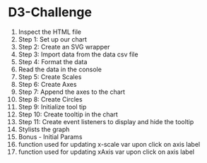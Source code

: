 # D3-Challenge

1. Inspect the HTML file 
2. Step 1: Set up our chart
3. Step 2: Create an SVG wrapper
4. Step 3: Import data from the data csv file
5. Step 4: Format the data
6. Read the data in the console
7. Step 5: Create Scales
8. Step 6: Create Axes
9. Step 7: Append the axes to the chart
10. Step 8: Create Circles
11. Step 9: Initialize tool tip
12. Step 10: Create tooltip in the chart
13. Step 11: Create event listeners to display and hide the tooltip
14. Stylists the graph 
15. Bonus - Initial Params
16. function used for updating x-scale var upon click on axis label
17. function used for updating xAxis var upon click on axis label
